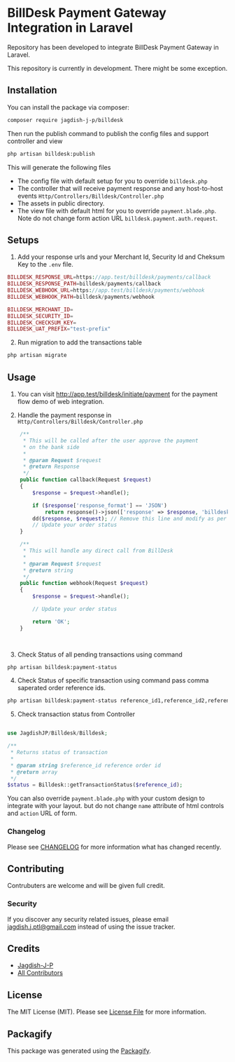 # BillDesk Payment Gateway Integration in Laravel

 Repository has been developed to integrate BillDesk Payment Gateway in Laravel.
 
 This repository is currently in development. There might be some exception.
 
## Installation

You can install the package via composer:

```bash
composer require jagdish-j-p/billdesk
```

Then run the publish command to publish the config files and support controller and view

```bash
php artisan billdesk:publish
```

This will generate the following files

- The config file with default setup for you to override `billdesk.php`
- The controller that will receive payment response and any host-to-host events `Http/Controllers/Billdesk/Controller.php`
- The assets in public directory.
- The view file with default html for you to override `payment.blade.php`. Note do not change form action URL `billdesk.payment.auth.request`.

## Setups

1. Add your response urls and your Merchant Id, Security Id and Cheksum Key to the `.env` file.

```php
BILLDESK_RESPONSE_URL=https://app.test/billdesk/payments/callback
BILLDESK_RESPONSE_PATH=billdesk/payments/callback
BILLDESK_WEBHOOK_URL=https://app.test/billdesk/payments/webhook
BILLDESK_WEBHOOK_PATH=billdesk/payments/webhook

BILLDESK_MERCHANT_ID=
BILLDESK_SECURITY_ID=
BILLDESK_CHECKSUM_KEY=
BILLDESK_UAT_PREFIX="test-prefix"
```

2. Run migration to add the transactions table

```bash
php artisan migrate
```

## Usage

1. You can visit <a href='http://app.test/billdesk/initiate/payment'>http://app.test/billdesk/initiate/payment</a> for the payment flow demo of web integration.

2. Handle the payment response in `Http/Controllers/Billdesk/Controller.php`

```php
    /**
     * This will be called after the user approve the payment
     * on the bank side
     *
     * @param Request $request
     * @return Response
     */
    public function callback(Request $request)
    {
        $response = $request->handle();

        if ($response['response_format'] == 'JSON')
            return response()->json(['response' => $response, 'billdesk_response' => $request->all()]);
        dd($response, $request); // Remove this line and modify as per your needs.
        // Update your order status
    }

    /**
     * This will handle any direct call from BillDesk
     *
     * @param Request $request
     * @return string
     */
    public function webhook(Request $request)
    {
        $response = $request->handle();

        // Update your order status

        return 'OK';
    }

	
```

3. Check Status of all pending transactions using command

```bash
php artisan billdesk:payment-status
```

4. Check Status of specific transaction using command pass comma saperated order reference ids.

```bash
php artisan billdesk:payment-status reference_id1,reference_id2,reference_id3
```

5. Check transaction status from Controller

```php

use JagdishJP/Billdesk/Billdesk;

/**
 * Returns status of transaction
 * 
 * @param string $reference_id reference order id
 * @return array
 */
$status = Billdesk::getTransactionStatus($reference_id);
```

You can also override `payment.blade.php` with your custom design to integrate with your layout. but do not change `name` attribute of html controls and `action` URL of form.

### Changelog

Please see [CHANGELOG](CHANGELOG.md) for more information what has changed recently.

## Contributing

Contrubuters are welcome and will be given full credit.

### Security

If you discover any security related issues, please email jagdish.j.ptl@gmail.com instead of using the issue tracker.

## Credits

- [Jagdish-J-P](https://github.com/jagdish-j-p)
- [All Contributors](../../contributors)

## License

The MIT License (MIT). Please see [License File](LICENSE.md) for more information.

## Packagify

This package was generated using the [Packagify](https://github.com/jagdish-j-p/packagify).
